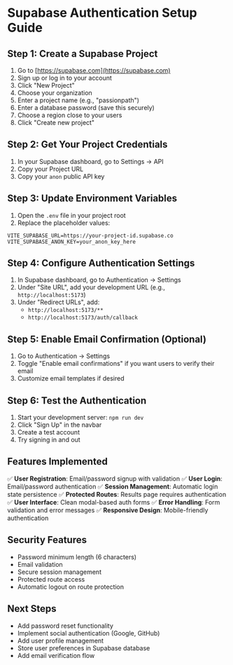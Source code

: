 # Supabase Authentication Setup Guide

## Step 1: Create a Supabase Project

1. Go to [https://supabase.com](https://supabase.com)
2. Sign up or log in to your account
3. Click "New Project"
4. Choose your organization
5. Enter a project name (e.g., "passionpath")
6. Enter a database password (save this securely)
7. Choose a region close to your users
8. Click "Create new project"

## Step 2: Get Your Project Credentials

1. In your Supabase dashboard, go to Settings → API
2. Copy your Project URL
3. Copy your `anon` public API key

## Step 3: Update Environment Variables

1. Open the `.env` file in your project root
2. Replace the placeholder values:

```env
VITE_SUPABASE_URL=https://your-project-id.supabase.co
VITE_SUPABASE_ANON_KEY=your_anon_key_here
```

## Step 4: Configure Authentication Settings

1. In Supabase dashboard, go to Authentication → Settings
2. Under "Site URL", add your development URL (e.g., `http://localhost:5173`)
3. Under "Redirect URLs", add:
   - `http://localhost:5173/**`
   - `http://localhost:5173/auth/callback`

## Step 5: Enable Email Confirmation (Optional)

1. Go to Authentication → Settings
2. Toggle "Enable email confirmations" if you want users to verify their email
3. Customize email templates if desired

## Step 6: Test the Authentication

1. Start your development server: `npm run dev`
2. Click "Sign Up" in the navbar
3. Create a test account
4. Try signing in and out

## Features Implemented

✅ **User Registration**: Email/password signup with validation
✅ **User Login**: Email/password authentication
✅ **Session Management**: Automatic login state persistence
✅ **Protected Routes**: Results page requires authentication
✅ **User Interface**: Clean modal-based auth forms
✅ **Error Handling**: Form validation and error messages
✅ **Responsive Design**: Mobile-friendly authentication

## Security Features

- Password minimum length (6 characters)
- Email validation
- Secure session management
- Protected route access
- Automatic logout on route protection

## Next Steps

- Add password reset functionality
- Implement social authentication (Google, GitHub)
- Add user profile management
- Store user preferences in Supabase database
- Add email verification flow
